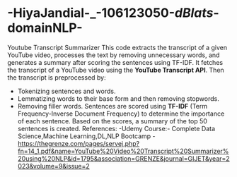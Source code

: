 # -HiyaJandial-_-106123050-_dBlats_-domainNLP-
Youtube Transcript Summarizer
This code extracts the transcript of a given YouTube video, processes the text by removing unnecessary words, and generates a summary after scoring the sentences using TF-IDF.
It fetches the transcript of a YouTube video using the **YouTube Transcript API**.
Then the transcript is preprocessed by:
  - Tokenizing sentences and words.
  - Lemmatizing words to their base form and then removing stopwords.
  - Removing filler words.
Sentences are scored using **TF-IDF** (Term Frequency-Inverse Document Frequency) to determine the importance of each sentence.
Based on the scores, a summary of the top 50 sentences is created.
References:
  -Udemy Course:- Complete Data Science,Machine Learning,DL,NLP Bootcamp
  -https://thegrenze.com/pages/servej.php?fn=14_1.pdf&name=YouTube%20Video%20Transcript%20Summarizer%20using%20NLP&id=1795&association=GRENZE&journal=GIJET&year=2023&volume=9&issue=2
